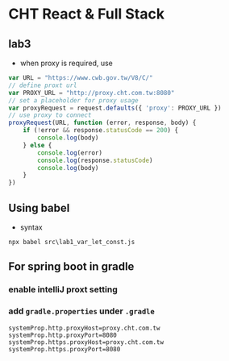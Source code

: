 # CHT React & Full Stack

## lab3
* when proxy is required, use
```javascript
var URL = "https://www.cwb.gov.tw/V8/C/"
// define proxt url
var PROXY_URL = "http://proxy.cht.com.tw:8080"
// set a placeholder for proxy usage
var proxyRequest = request.defaults({ 'proxy': PROXY_URL })
// use proxy to connect
proxyRequest(URL, function (error, response, body) {
    if (!error && response.statusCode == 200) {
        console.log(body)
    } else {
        console.log(error)
        console.log(response.statusCode)
        console.log(body)
    }
})
```

## Using babel

* syntax
```
npx babel src\lab1_var_let_const.js
```

## For spring boot in gradle

### enable intelliJ proxt setting

### add `gradle.properties` under `.gradle`
```
systemProp.http.proxyHost=proxy.cht.com.tw
systemProp.http.proxyPort=8080
systemProp.https.proxyHost=proxy.cht.com.tw
systemProp.https.proxyPort=8080
```